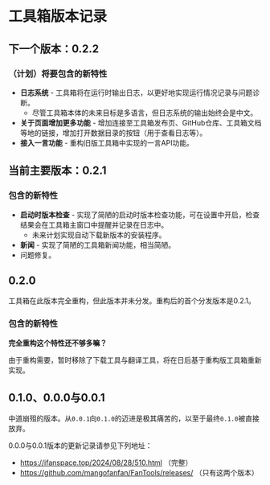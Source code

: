 # 工具箱版本记录

## 下一个版本：0.2.2

### （计划）将要包含的新特性

* **日志系统** - 工具箱将在运行时输出日志，以更好地实现运行情况记录与问题诊断。
  * 尽管工具箱本体的未来目标是多语言，但日志系统的输出始终会是中文。
* **关于页面增加更多功能** - 增加连接至工具箱发布页、GitHub仓库、工具箱文档等地的链接，增加打开数据目录的按钮（用于查看日志等）。
* **接入一言功能** - 重构旧版工具箱中实现的一言API功能。

## 当前主要版本：0.2.1

### 包含的新特性

* **启动时版本检查** - 实现了简陋的启动时版本检查功能，可在设置中开启，检查结果会在工具箱主窗口中提醒并记录在日志中。
  * 未来计划实现自动下载新版本的安装程序。
* **新闻** - 实现了简陋的工具箱新闻功能，相当简陋。
* 问题修复。

## 0.2.0

工具箱在此版本完全重构，但此版本并未分发。重构后的首个分发版本是0.2.1。

### 包含的新特性

**完全重构这个特性还不够多嘛？**

由于重构需要，暂时移除了下载工具与翻译工具，将在日后基于重构版工具箱重新实现。

## 0.1.0、0.0.0与0.0.1

中道崩殂的版本。从`0.0.1`向`0.1.0`的迈进是极其痛苦的，以至于最终`0.1.0`被直接放弃。

0.0.0与0.0.1版本的更新记录请参见下列地址：

* https://ifanspace.top/2024/08/28/510.html （完整）
* https://github.com/mangofanfan/FanTools/releases/ （只有这两个版本）